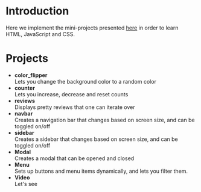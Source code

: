 # Introduction
Here we implement the mini-projects presented [here](https://www.youtube.com/watch?v=3PHXvlpOkf4) in order to learn HTML, JavaScript and CSS.

# Projects

* **color_flipper**  
  Lets you change the background color to a random color
* **counter**  
  Lets you increase, decrease and reset counts
* **reviews**  
  Displays pretty reviews that one can iterate over
* **navbar**  
  Creates a navigation bar that changes based on screen size, and can be toggled on/off
* **sidebar**  
  Creates a sidebar that changes based on screen size, and can be toggled on/off
* **Modal**  
  Creates a modal that can be opened and closed
* **Menu**  
  Sets up buttons and menu items dynamically, and lets you filter them.
* **Video**  
  Let's see

  
